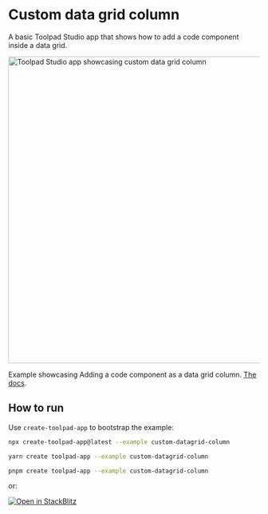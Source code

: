 # Custom data grid column

<p class="description">A basic Toolpad Studio app that shows how to add a code component inside a data grid.</p>

<a target="_blank">
  <img src="https://mui.com/static/toolpad/marketing/custom-datagrid-column.png" alt="Toolpad Studio app showcasing custom data grid column" style="aspect-ratio: 687/331;" width="615">
</a>

Example showcasing Adding a code component as a data grid column. [The docs](https://mui.com/toolpad/studio/building-ui/data-grid-component/#configuring-columns).

## How to run

Use `create-toolpad-app` to bootstrap the example:

```bash
npx create-toolpad-app@latest --example custom-datagrid-column
```

```bash
yarn create toolpad-app --example custom-datagrid-column
```

```bash
pnpm create toolpad-app --example custom-datagrid-column
```

or:

[![Open in StackBlitz](https://developer.stackblitz.com/img/open_in_stackblitz.svg)](https://stackblitz.com/fork/github/mui/mui-toolpad/tree/master/examples/custom-datagrid-column)
